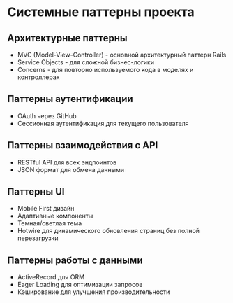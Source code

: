 # Системные паттерны проекта

## Архитектурные паттерны
- MVC (Model-View-Controller) - основной архитектурный паттерн Rails
- Service Objects - для сложной бизнес-логики
- Concerns - для повторно используемого кода в моделях и контроллерах

## Паттерны аутентификации
- OAuth через GitHub
- Сессионная аутентификация для текущего пользователя

## Паттерны взаимодействия с API
- RESTful API для всех эндпоинтов
- JSON формат для обмена данными

## Паттерны UI
- Mobile First дизайн
- Адаптивные компоненты
- Темная/светлая тема
- Hotwire для динамического обновления страниц без полной перезагрузки

## Паттерны работы с данными
- ActiveRecord для ORM
- Eager Loading для оптимизации запросов
- Кэширование для улучшения производительности
